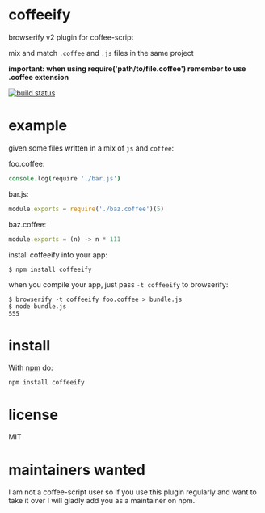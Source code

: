 # coffeeify

browserify v2 plugin for coffee-script

mix and match `.coffee` and `.js` files in the same project

**important: when using require('path/to/file.coffee') remember to use .coffee extension**

[![build status](https://secure.travis-ci.org/substack/coffeeify.png)](http://travis-ci.org/substack/coffeeify)

# example

given some files written in a mix of `js` and `coffee`:

foo.coffee:

``` coffee
console.log(require './bar.js')
```

bar.js:

``` js
module.exports = require('./baz.coffee')(5)
```

baz.coffee:

``` js
module.exports = (n) -> n * 111
```

install coffeeify into your app:

```
$ npm install coffeeify
```

when you compile your app, just pass `-t coffeeify` to browserify:

```
$ browserify -t coffeeify foo.coffee > bundle.js
$ node bundle.js
555
```

# install

With [npm](https://npmjs.org) do:

```
npm install coffeeify
```

# license

MIT

# maintainers wanted

I am not a coffee-script user so if you use this plugin regularly and want to
take it over I will gladly add you as a maintainer on npm.
